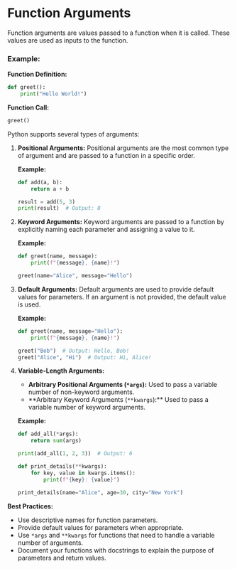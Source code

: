 # Function Arguments

Function arguments are values passed to a function when it is called. These values are used as inputs to the function.

### Example:

**Function Definition:**

```python
def greet():
    print("Hello World!")
```

**Function Call:**

```python
greet()
```

Python supports several types of arguments:

1. **Positional Arguments:**
   Positional arguments are the most common type of argument and are passed to a function in a specific order.

   **Example:**

   ```python
   def add(a, b):
       return a + b

   result = add(5, 3)
   print(result)  # Output: 8
   ```

2. **Keyword Arguments:**
   Keyword arguments are passed to a function by explicitly naming each parameter and assigning a value to it.

   **Example:**

   ```python
   def greet(name, message):
       print(f"{message}, {name}!")

   greet(name="Alice", message="Hello")
   ```

3. **Default Arguments:**
   Default arguments are used to provide default values for parameters. If an argument is not provided, the default value is used.

   **Example:**

   ```python
   def greet(name, message="Hello"):
       print(f"{message}, {name}!")

   greet("Bob")  # Output: Hello, Bob!
   greet("Alice", "Hi")  # Output: Hi, Alice!
   ```

4. **Variable-Length Arguments:**

   - **Arbitrary Positional Arguments (`*args`):** Used to pass a variable number of non-keyword arguments.
   - **Arbitrary Keyword Arguments (`**kwargs`):\*\* Used to pass a variable number of keyword arguments.

   **Example:**

   ```python
   def add_all(*args):
       return sum(args)

   print(add_all(1, 2, 3))  # Output: 6

   def print_details(**kwargs):
       for key, value in kwargs.items():
           print(f"{key}: {value}")

   print_details(name="Alice", age=30, city="New York")
   ```

**Best Practices:**

- Use descriptive names for function parameters.
- Provide default values for parameters when appropriate.
- Use `*args` and `**kwargs` for functions that need to handle a variable number of arguments.
- Document your functions with docstrings to explain the purpose of parameters and return values.

